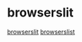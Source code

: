 # browserslit
[browserslit](https://q.shanyue.tech/package/browserslist.html)
[browserslist](https://www.npmjs.com/package/browserslist)